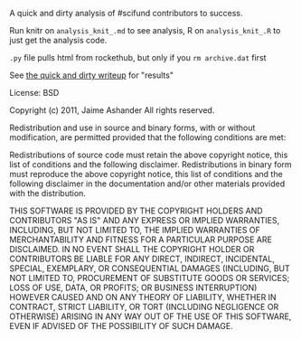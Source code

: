 A quick and dirty analysis of #scifund contributors to success.

Run knitr on `analysis_knit_.md` to see analysis, R on `analysis_knit_.R` to just get the analysis code. 

`.py` file pulls html from rockethub, but only if you `rm archive.dat` first

See [the quick and dirty writeup](https://github.com/ashander/scifundstats/blob/master/analysis.md) for "results"

License: BSD

Copyright (c) 2011, Jaime Ashander
All rights reserved.

Redistribution and use in source and binary forms, with or without modification, are permitted provided that the following conditions are met:

Redistributions of source code must retain the above copyright notice, this list of conditions and the following disclaimer.
Redistributions in binary form must reproduce the above copyright notice, this list of conditions and the following disclaimer in the documentation and/or other materials provided with the distribution.

THIS SOFTWARE IS PROVIDED BY THE COPYRIGHT HOLDERS AND CONTRIBUTORS "AS IS" AND ANY EXPRESS OR IMPLIED WARRANTIES, INCLUDING, BUT NOT LIMITED TO, THE IMPLIED WARRANTIES OF MERCHANTABILITY AND FITNESS FOR A PARTICULAR PURPOSE ARE DISCLAIMED. IN NO EVENT SHALL THE COPYRIGHT HOLDER OR CONTRIBUTORS BE LIABLE FOR ANY DIRECT, INDIRECT, INCIDENTAL, SPECIAL, EXEMPLARY, OR CONSEQUENTIAL DAMAGES (INCLUDING, BUT NOT LIMITED TO, PROCUREMENT OF SUBSTITUTE GOODS OR SERVICES; LOSS OF USE, DATA, OR PROFITS; OR BUSINESS INTERRUPTION) HOWEVER CAUSED AND ON ANY THEORY OF LIABILITY, WHETHER IN CONTRACT, STRICT LIABILITY, OR TORT (INCLUDING NEGLIGENCE OR OTHERWISE) ARISING IN ANY WAY OUT OF THE USE OF THIS SOFTWARE, EVEN IF ADVISED OF THE POSSIBILITY OF SUCH DAMAGE.